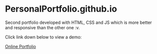 # PersonalPortfolio.github.io
Second portfolio developed with HTML, CSS and JS which is more better and responsive than the other one :v.

Click link down below to view a demo:

[Online Portfolio](https://faredsyahmi.github.io/PersonalPortfolio.github.io/)
